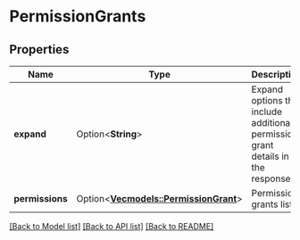 # PermissionGrants

## Properties

Name | Type | Description | Notes
------------ | ------------- | ------------- | -------------
**expand** | Option<**String**> | Expand options that include additional permission grant details in the response. | [optional][readonly]
**permissions** | Option<[**Vec<models::PermissionGrant>**](PermissionGrant.md)> | Permission grants list. | [optional][readonly]

[[Back to Model list]](../README.md#documentation-for-models) [[Back to API list]](../README.md#documentation-for-api-endpoints) [[Back to README]](../README.md)


